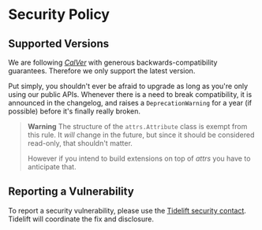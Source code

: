 # Security Policy

## Supported Versions

We are following [*CalVer*](https://calver.org) with generous backwards-compatibility guarantees.
Therefore we only support the latest version.

Put simply, you shouldn't ever be afraid to upgrade as long as you're only using our public APIs.
Whenever there is a need to break compatibility, it is announced in the changelog, and raises a `DeprecationWarning` for a year (if possible) before it's finally really broken.

> **Warning**
> The structure of the `attrs.Attribute` class is exempt from this rule.
> It *will* change in the future, but since it should be considered read-only, that shouldn't matter.
>
> However if you intend to build extensions on top of *attrs* you have to anticipate that.


## Reporting a Vulnerability

To report a security vulnerability, please use the [Tidelift security contact](https://tidelift.com/security).
Tidelift will coordinate the fix and disclosure.
